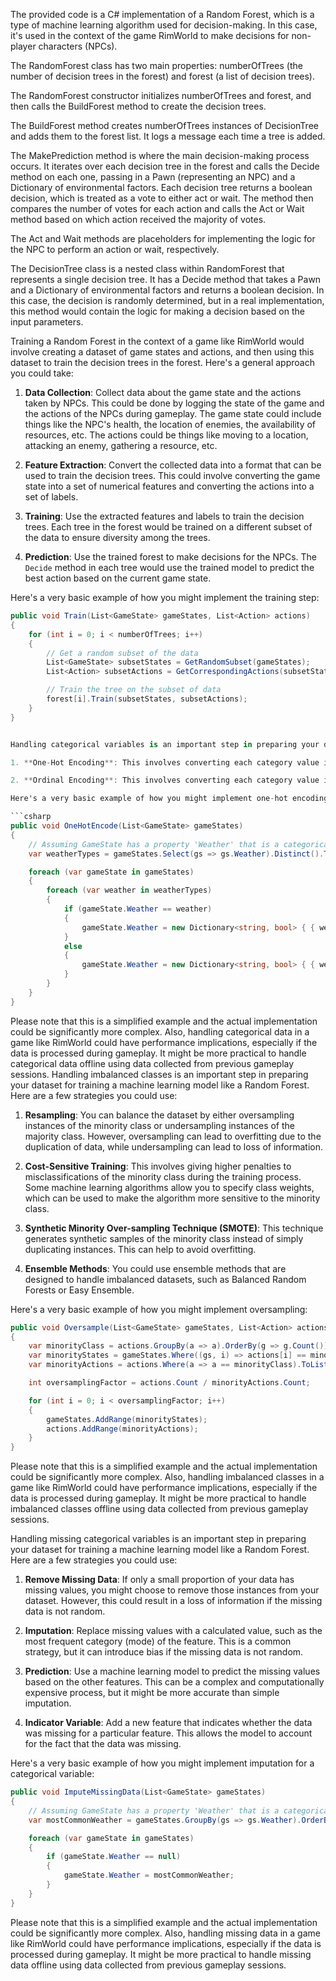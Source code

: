 The provided code is a C# implementation of a Random Forest, which is a type of machine learning algorithm used for decision-making. In this case, it's used in the context of the game RimWorld to make decisions for non-player characters (NPCs).

The RandomForest class has two main properties: numberOfTrees (the number of decision trees in the forest) and forest (a list of decision trees).

The RandomForest constructor initializes numberOfTrees and forest, and then calls the BuildForest method to create the decision trees.

The BuildForest method creates numberOfTrees instances of DecisionTree and adds them to the forest list. It logs a message each time a tree is added.

The MakePrediction method is where the main decision-making process occurs. It iterates over each decision tree in the forest and calls the Decide method on each one, passing in a Pawn (representing an NPC) and a Dictionary of environmental factors. Each decision tree returns a boolean decision, which is treated as a vote to either act or wait. The method then compares the number of votes for each action and calls the Act or Wait method based on which action received the majority of votes.

The Act and Wait methods are placeholders for implementing the logic for the NPC to perform an action or wait, respectively.

The DecisionTree class is a nested class within RandomForest that represents a single decision tree. It has a Decide method that takes a Pawn and a Dictionary of environmental factors and returns a boolean decision. In this case, the decision is randomly determined, but in a real implementation, this method would contain the logic for making a decision based on the input parameters.

Training a Random Forest in the context of a game like RimWorld would involve creating a dataset of game states and actions, and then using this dataset to train the decision trees in the forest. Here's a general approach you could take:

1. **Data Collection**: Collect data about the game state and the actions taken by NPCs. This could be done by logging the state of the game and the actions of the NPCs during gameplay. The game state could include things like the NPC's health, the location of enemies, the availability of resources, etc. The actions could be things like moving to a location, attacking an enemy, gathering a resource, etc.

2. **Feature Extraction**: Convert the collected data into a format that can be used to train the decision trees. This could involve converting the game state into a set of numerical features and converting the actions into a set of labels.

3. **Training**: Use the extracted features and labels to train the decision trees. Each tree in the forest would be trained on a different subset of the data to ensure diversity among the trees.

4. **Prediction**: Use the trained forest to make decisions for the NPCs. The `Decide` method in each tree would use the trained model to predict the best action based on the current game state.

Here's a very basic example of how you might implement the training step:

```csharp
public void Train(List<GameState> gameStates, List<Action> actions)
{
    for (int i = 0; i < numberOfTrees; i++)
    {
        // Get a random subset of the data
        List<GameState> subsetStates = GetRandomSubset(gameStates);
        List<Action> subsetActions = GetCorrespondingActions(subsetStates, gameStates, actions);

        // Train the tree on the subset of data
        forest[i].Train(subsetStates, subsetActions);
    }
}


Handling categorical variables is an important step in preparing your dataset for training a machine learning model like a Random Forest. Here are a few strategies you could use:

1. **One-Hot Encoding**: This involves converting each category value into a new column and assigns a 1 or 0 (True/False) value to the column. This has the benefit of not weighting a value improperly but does have the downside of adding more columns to the data set.

2. **Ordinal Encoding**: This involves converting each category value into a unique integer. This can work well if the categorical variable is ordinal (i.e., the categories have a clear ordering), but it can introduce bias if the variable is nominal (i.e., the categories do not have a clear ordering).

Here's a very basic example of how you might implement one-hot encoding:

```csharp
public void OneHotEncode(List<GameState> gameStates)
{
    // Assuming GameState has a property 'Weather' that is a categorical variable
    var weatherTypes = gameStates.Select(gs => gs.Weather).Distinct().ToList();

    foreach (var gameState in gameStates)
    {
        foreach (var weather in weatherTypes)
        {
            if (gameState.Weather == weather)
            {
                gameState.Weather = new Dictionary<string, bool> { { weather, true } };
            }
            else
            {
                gameState.Weather = new Dictionary<string, bool> { { weather, false } };
            }
        }
    }
}
```

Please note that this is a simplified example and the actual implementation could be significantly more complex. Also, handling categorical data in a game like RimWorld could have performance implications, especially if the data is processed during gameplay. It might be more practical to handle categorical data offline using data collected from previous gameplay sessions.
Handling imbalanced classes is an important step in preparing your dataset for training a machine learning model like a Random Forest. Here are a few strategies you could use:

1. **Resampling**: You can balance the dataset by either oversampling instances of the minority class or undersampling instances of the majority class. However, oversampling can lead to overfitting due to the duplication of data, while undersampling can lead to loss of information.

2. **Cost-Sensitive Training**: This involves giving higher penalties to misclassifications of the minority class during the training process. Some machine learning algorithms allow you to specify class weights, which can be used to make the algorithm more sensitive to the minority class.

3. **Synthetic Minority Over-sampling Technique (SMOTE)**: This technique generates synthetic samples of the minority class instead of simply duplicating instances. This can help to avoid overfitting.

4. **Ensemble Methods**: You could use ensemble methods that are designed to handle imbalanced datasets, such as Balanced Random Forests or Easy Ensemble.

Here's a very basic example of how you might implement oversampling:

```csharp
public void Oversample(List<GameState> gameStates, List<Action> actions)
{
    var minorityClass = actions.GroupBy(a => a).OrderBy(g => g.Count()).First().Key;
    var minorityStates = gameStates.Where((gs, i) => actions[i] == minorityClass).ToList();
    var minorityActions = actions.Where(a => a == minorityClass).ToList();

    int oversamplingFactor = actions.Count / minorityActions.Count;

    for (int i = 0; i < oversamplingFactor; i++)
    {
        gameStates.AddRange(minorityStates);
        actions.AddRange(minorityActions);
    }
}
```

Please note that this is a simplified example and the actual implementation could be significantly more complex. Also, handling imbalanced classes in a game like RimWorld could have performance implications, especially if the data is processed during gameplay. It might be more practical to handle imbalanced classes offline using data collected from previous gameplay sessions.

Handling missing categorical variables is an important step in preparing your dataset for training a machine learning model like a Random Forest. Here are a few strategies you could use:

1. **Remove Missing Data**: If only a small proportion of your data has missing values, you might choose to remove those instances from your dataset. However, this could result in a loss of information if the missing data is not random.

2. **Imputation**: Replace missing values with a calculated value, such as the most frequent category (mode) of the feature. This is a common strategy, but it can introduce bias if the missing data is not random.

3. **Prediction**: Use a machine learning model to predict the missing values based on the other features. This can be a complex and computationally expensive process, but it might be more accurate than simple imputation.

4. **Indicator Variable**: Add a new feature that indicates whether the data was missing for a particular feature. This allows the model to account for the fact that the data was missing.

Here's a very basic example of how you might implement imputation for a categorical variable:

```csharp
public void ImputeMissingData(List<GameState> gameStates)
{
    // Assuming GameState has a property 'Weather' that is a categorical variable
    var mostCommonWeather = gameStates.GroupBy(gs => gs.Weather).OrderByDescending(g => g.Count()).First().Key;

    foreach (var gameState in gameStates)
    {
        if (gameState.Weather == null)
        {
            gameState.Weather = mostCommonWeather;
        }
    }
}
```

Please note that this is a simplified example and the actual implementation could be significantly more complex. Also, handling missing data in a game like RimWorld could have performance implications, especially if the data is processed during gameplay. It might be more practical to handle missing data offline using data collected from previous gameplay sessions.